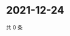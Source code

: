 # 2021-12-24

共 0 条

<!-- BEGIN WEIBO -->
<!-- 最后更新时间 Fri Dec 24 2021 01:18:05 GMT+0800 (China Standard Time) -->

<!-- END WEIBO -->
